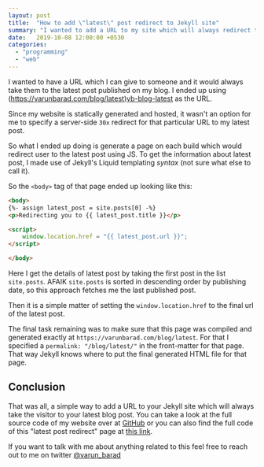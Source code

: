 ```yaml
---
layout: post
title:  "How to add \"latest\" post redirect to Jekyll site"
summary: "I wanted to add a URL to my site which will always redirect the visitor to the latest blog post I have published at that time."
date:   2019-10-08 12:00:00 +0530
categories:
  - "programming"
  - "web"
---
```


I wanted to have a URL which I can give to someone and it would always take them to the latest post published on my blog. I ended up using (https://varunbarad.com/blog/latest)[vb-blog-latest] as the URL.

Since my website is statically generated and hosted, it wasn't an option for me to specify a server-side `30x` redirect for that particular URL to my latest post.

So what I ended up doing is generate a page on each build which would redirect user to the latest post using JS. To get the information about latest post, I made use of Jekyll's Liquid templating *syntax* (not sure what else to call it).

So the `<body>` tag of that page ended up looking like this:

```html
<body>
{%- assign latest_post = site.posts[0] -%}
<p>Redirecting you to {{ latest_post.title }}</p>

<script>
    window.location.href = "{{ latest_post.url }}";
</script>

</body>
```

Here I get the details of latest post by taking the first post in the list `site.posts`. AFAIK `site.posts` is sorted in descending order by publishing date, so this approach fetches me the last published post.

Then it is a simple matter of setting the `window.location.href` to the final url of the latest post.

The final task remaining was to make sure that this page was compiled and generated exactly at `https://varunbarad.com/blog/latest`. For that I specified a `permalink: "/blog/latest/"` in the front-matter for that page. That way Jekyll knows where to put the final generated HTML file for that page.

## Conclusion

That was all, a simple way to add a URL to your Jekyll site which will always take the visitor to your latest blog post. You can take a look at the full source code of my website over at [GitHub][vb-website-repo] or you can also find the full code of this "latest post redirect" page at [this link][vb-website-repo-latest-page].

If you want to talk with me about anything related to this feel free to reach out to me on twitter [@varun_barad][vb-twitter]

[vb-blog-latest]: https://varunbarad.com/blog/latest
[vb-website-repo]: https://github.com/VarunBarad/varunbarad.github.io/tree/development
[vb-website-repo-latest-page]: https://github.com/VarunBarad/varunbarad.github.io/blob/development/latest-post-redirect.html
[vb-twitter]: https://twitter.com/varun_barad